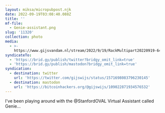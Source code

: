 ```yaml
---
layout: miksa/micropubpost.njk
date: 2022-09-19T03:08:40.088Z
title: ''
mf-file:
  - Genie-assistant.png
slug: '11320'
collection: photo
media:
  - >-
    https://www.gijsvandam.nl/stream/2022/9/19/RackMultipart20220919-64-868mi7.png
syndicateTo:
  - 'https://brid.gy/publish/twitter?bridgy_omit_link=true'
  - 'https://brid.gy/publish/mastodon?bridgy_omit_link=true'
syndication:
  - destination: twitter
    url: 'https://twitter.com/gijswijs/status/1571698083796230145'
  - destination: mastodon
    url: 'https://bitcoinhackers.org/@gijswijs/109022871934576532'
---
```

I&#39;ve been playing around with the @StanfordOVAL Virtual Assistant called Genie...
